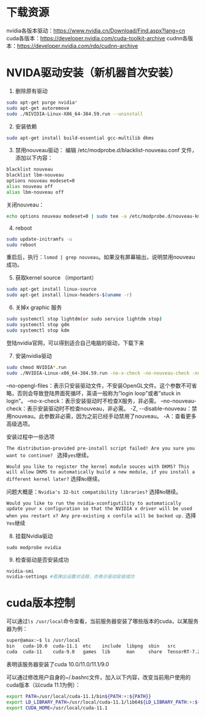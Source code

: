 # 下载资源
nvidia各版本驱动：<https://www.nvidia.cn/Download/Find.aspx?lang=cn>
cuda各版本：<https://developer.nvidia.com/cuda-toolkit-archive>
cudnn各版本：<https://developer.nvidia.com/rdp/cudnn-archive>

# NVIDA驱动安装（新机器首次安装）
1. 删除原有驱动
```bash
sudo apt-get purge nvidia*
sudo apt-get autoremove
sudo ./NIVIDIA-Linux-X86_64-384.59.run --uninstall
```
2. 安装依赖
```bash
sudo apt-get install build-essential gcc-multilib dkms
```

3. 禁用nouveau驱动：
编辑 /etc/modprobe.d/blacklist-nouveau.conf 文件，添加以下内容：
```bash
blacklist nouveau
blacklist lbm-nouveau
options nouveau modeset=0
alias nouveau off
alias lbm-nouveau off
```

关闭nouveau：
```bash
echo options nouveau modeset=0 | sudo tee -a /etc/modprobe.d/nouveau-kms.conf
```

4. reboot
```bash
sudo update-initramfs -u
sudo reboot
```
重启后，执行：`lsmod | grep nouveau`。如果没有屏幕输出，说明禁用nouveau成功。

5. 获取kernel source （important）
```bash
sudo apt-get install linux-source
sudo apt-get install linux-headers-$(uname -r)
```

6. 关掉x graphic 服务
```bash
sudo systemctl stop lightdm(or sudo service lightdm stop)
sudo systemctl stop gdm
sudo systemctl stop kdm
```
登陆nvidia官网，可以得到适合自己电脑的驱动，下载下来

7. 安装nvidia驱动
```bash
sudo chmod NVIDIA*.run
sudo ./NVIDIA-Linux-x86_64-384.59.run -no-x-check -no-nouveau-check -no-opengl-files
```

–no-opengl-files：表示只安装驱动文件，不安装OpenGL文件。这个参数不可省略，否则会导致登陆界面死循环，英语一般称为”login loop”或者”stuck in login”。
–no-x-check：表示安装驱动时不检查X服务，非必需。
–no-nouveau-check：表示安装驱动时不检查nouveau，非必需。
-Z, --disable-nouveau：禁用nouveau。此参数非必需，因为之前已经手动禁用了nouveau。
-A：查看更多高级选项。


安装过程中一些选项

`The distribution-provided pre-install script failed! Are you sure you want to continue? `
选择`yes`继续。

`Would you like to register the kernel module souces with DKMS? This will allow DKMS to automatically build a new module, if you install a different kernel later?`
选择`No`继续。

问题大概是：`Nvidia's 32-bit compatibility libraries?`
选择`No`继续。

`Would you like to run the nvidia-xconfigutility to automatically update your x configuration so that the NVIDIA x driver will be used when you restart x? Any pre-existing x confile will be backed up.`
选择`Yes`继续

8. 挂载Nvidia驱动
```
sudo modprobe nvidia
```

9. 检查驱动是否安装成功
```bash
nvidia-smi
nvidia-settings #若弹出设置对话框，亦表示驱动安装成功
```

# cuda版本控制
可以通过`ls /usr/local`命令查看，当前服务器安装了哪些版本的cuda，以某服务器为例：
```bash
super@amax:~$ ls /usr/local
bin   cuda-10.0  cuda-11.1  etc    include  libpng  sbin   src               VideoFX
cuda  cuda-11    cuda-9.0   games  lib      man     share  TensorRT-7.2.2.3
```
表明该服务器安装了cuda 10.0/11.0/11.1/9.0

可以通过修改用户自身的~/.bashrc文件，加入以下内容，改变当前用户使用的cuda版本（以cuda 11.1为例）：
```bash
export PATH=/usr/local/cuda-11.1/bin${PATH:+:${PATH}}
export LD_LIBRARY_PATH=/usr/local/cuda-11.1/lib64${LD_LIBRARY_PATH:+:${LD_LIBRARY_PATH}}
export CUDA_HOME=/usr/local/cuda-11.1
```

